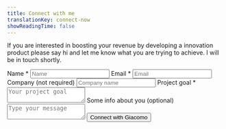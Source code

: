 ```yaml
---
title: Connect with me
translationKey: connect-now
showReadingTime: false
---
```


If you are interested in boosting your revenue by developing a innovation product please say hi and let me know what you are trying to achieve. I will be in touch shortly.

<form class="vertical-form" action="https://submit-form.com/tDV76DEuK" method="POST>
 <label for="name">Name *</label>
  <input type="text" id="name" name="name" placeholder="Name" required="" />
  <label for="email">Email *</label>
  <input type="email" id="email" name="email" placeholder="Email" required="" />
   <label for="Company">Company (not required)</label>
  <input type="text" id="company" name="company" placeholder="Company name" required="false" />
  <input type="hidden" name="_redirect" value="https://giacomosepe.com/thank-you">
<label for="project">Project goal *</label>
<textarea
id="project"
name="project"
placeholder="Your project goal"
required="true">
</textarea>
<label for="message">Some info about you (optional)</label>
<textarea
id="message"
name="message"
placeholder="Type your message"
required="false">
</textarea>
<button id="form-button" type="submit">Connect with Giacomo</button>

</form>
